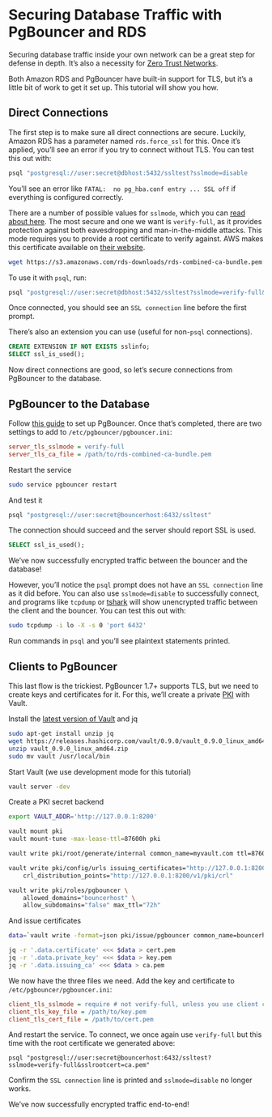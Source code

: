 # Securing Database Traffic with PgBouncer and RDS

Securing database traffic inside your own network can be a great step for defense in depth. It’s also a necessity for [Zero Trust Networks](https://www.amazon.com/Zero-Trust-Networks-Building-Untrusted/dp/1491962194).

Both Amazon RDS and PgBouncer have built-in support for TLS, but it’s a little bit of work to get it set up. This tutorial will show you how.

## Direct Connections

The first step is to make sure all direct connections are secure. Luckily, Amazon RDS has a parameter named `rds.force_ssl` for this. Once it’s applied, you’ll see an error if you try to connect without TLS. You can test this out with:

```sh
psql "postgresql://user:secret@dbhost:5432/ssltest?sslmode=disable
```

You’ll see an error like `FATAL:  no pg_hba.conf entry ... SSL off` if everything is configured correctly.

There are a number of possible values for `sslmode`, which you can [read about here](https://www.postgresql.org/docs/current/static/libpq-ssl.html). The most secure and one we want is `verify-full`, as it provides protection against both eavesdropping and man-in-the-middle attacks. This mode requires you to provide a root certificate to verify against. AWS makes this certificate available on [their website](http://docs.aws.amazon.com/AmazonRDS/latest/UserGuide/CHAP_PostgreSQL.html#PostgreSQL.Concepts.General.SSL).

```sh
wget https://s3.amazonaws.com/rds-downloads/rds-combined-ca-bundle.pem
```

To use it with `psql`, run:

```sh
psql "postgresql://user:secret@dbhost:5432/ssltest?sslmode=verify-full&sslrootcert=rds-combined-ca-bundle.pem"
```

Once connected, you should see an `SSL connection` line before the first prompt.

There’s also an extension you can use (useful for non-`psql` connections).

```sql
CREATE EXTENSION IF NOT EXISTS sslinfo;
SELECT ssl_is_used();
```

Now direct connections are good, so let’s secure connections from PgBouncer to the database.

## PgBouncer to the Database

Follow [this guide](PgBouncer-Setup.md) to set up PgBouncer. Once that’s completed, there are two settings to add to `/etc/pgbouncer/pgbouncer.ini`:

```ini
server_tls_sslmode = verify-full
server_tls_ca_file = /path/to/rds-combined-ca-bundle.pem
```

Restart the service

```sh
sudo service pgbouncer restart
```

And test it

```sh
psql "postgresql://user:secret@bouncerhost:6432/ssltest"
```

The connection should succeed and the server should report SSL is used.

```sql
SELECT ssl_is_used();
```

We’ve now successfully encrypted traffic between the bouncer and the database!

However, you’ll notice the `psql` prompt does not have an `SSL connection` line as it did before. You can also use `sslmode=disable` to successfully connect, and programs like `tcpdump` or [tshark](https://www.wireshark.org/docs/man-pages/tshark.html) will show unencrypted traffic between the client and the bouncer. You can test this out with:

```sh
sudo tcpdump -i lo -X -s 0 'port 6432'
```

Run commands in `psql` and you’ll see plaintext statements printed.

## Clients to PgBouncer

This last flow is the trickiest. PgBouncer 1.7+ supports TLS, but we need to create keys and certificates for it. For this, we’ll create a private [PKI](https://en.wikipedia.org/wiki/Public_key_infrastructure) with Vault.

Install the [latest version of Vault](https://www.vaultproject.io/downloads.html) and jq

```sh
sudo apt-get install unzip jq
wget https://releases.hashicorp.com/vault/0.9.0/vault_0.9.0_linux_amd64.zip
unzip vault_0.9.0_linux_amd64.zip
sudo mv vault /usr/local/bin
```

Start Vault (we use development mode for this tutorial)

```sh
vault server -dev
```

Create a PKI secret backend

```sh
export VAULT_ADDR='http://127.0.0.1:8200'

vault mount pki
vault mount-tune -max-lease-ttl=87600h pki

vault write pki/root/generate/internal common_name=myvault.com ttl=87600h

vault write pki/config/urls issuing_certificates="http://127.0.0.1:8200/v1/pki/ca" \
    crl_distribution_points="http://127.0.0.1:8200/v1/pki/crl"

vault write pki/roles/pgbouncer \
    allowed_domains="bouncerhost" \
    allow_subdomains="false" max_ttl="72h"
```

And issue certificates

```sh
data=`vault write -format=json pki/issue/pgbouncer common_name=bouncerhost`

jq -r '.data.certificate' <<< $data > cert.pem
jq -r '.data.private_key' <<< $data > key.pem
jq -r '.data.issuing_ca' <<< $data > ca.pem
```

We now have the three files we need. Add the key and certificate to `/etc/pgbouncer/pgbouncer.ini`:

```ini
client_tls_sslmode = require # not verify-full, unless you use client certificate validation
client_tls_key_file = /path/to/key.pem
client_tls_cert_file = /path/to/cert.pem
```

And restart the service. To connect, we once again use `verify-full` but this time with the root certificate we generated above:

```psql
psql "postgresql://user:secret@bouncerhost:6432/ssltest?sslmode=verify-full&sslrootcert=ca.pem"
```

Confirm the `SSL connection` line is printed and `sslmode=disable` no longer works.

We’ve now successfully encrypted traffic end-to-end!

